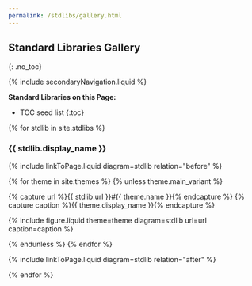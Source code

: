 ```yaml
---
permalink: /stdlibs/gallery.html
---
```

## Standard Libraries Gallery
{: .no_toc}

{% include secondaryNavigation.liquid %}

**Standard Libraries on this Page:**

* TOC seed list
{:toc}

{% for stdlib in site.stdlibs %}

### {{ stdlib.display_name }}

{% include linkToPage.liquid diagram=stdlib relation="before" %}

<div class="image-gallery">

{% for theme in site.themes %}
{% unless theme.main_variant %}

{% capture url %}{{ stdlib.url }}#{{ theme.name }}{% endcapture %}
{% capture caption %}{{ theme.display_name }}{% endcapture %}

{% include figure.liquid theme=theme diagram=stdlib url=url caption=caption %}

{% endunless %}
{% endfor %}

</div>

{% include linkToPage.liquid diagram=stdlib relation="after" %}

{% endfor %}
